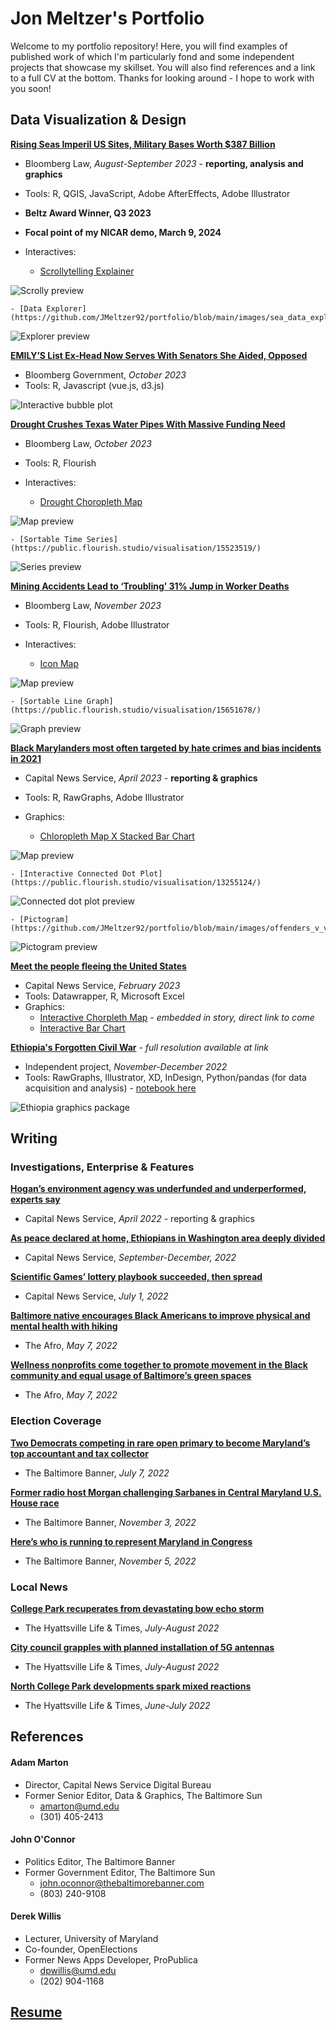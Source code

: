 # Jon Meltzer's Portfolio

Welcome to my portfolio repository! Here, you will find examples of published work of which I'm particularly fond and some independent projects that showcase my skillset. You will also find references and a link to a full CV at the bottom. Thanks for looking around - I hope to work with you soon!

## Data Visualization & Design

**[Rising Seas Imperil US Sites, Military Bases Worth $387 Billion](https://news.bloomberglaw.com/environment-and-energy/rising-seas-imperil-us-sites-military-bases-worth-387-billion)**

- Bloomberg Law, _August-September 2023_ - **reporting, analysis and graphics**
- Tools: R, QGIS, JavaScript, Adobe AfterEffects, Adobe Illustrator
- **Beltz Award Winner, Q3 2023**
- **Focal point of my NICAR demo, March 9, 2024**
- Interactives:

  - [Scrollytelling Explainer](https://github.com/JMeltzer92/portfolio/blob/main/images/sea_scrolly_small.gif)
 
![Scrolly preview](https://github.com/JMeltzer92/portfolio/blob/main/images/sea_scrolly_small.gif)

    - [Data Explorer](https://github.com/JMeltzer92/portfolio/blob/main/images/sea_data_explorer.png)

![Explorer preview](https://github.com/JMeltzer92/portfolio/blob/main/images/sea_data_explorer.png)

**[EMILY’S List Ex-Head Now Serves With Senators She Aided, Opposed](https://news.bgov.com/bloomberg-government-news/at-emilys-list-butler-helped-hindered-new-senate-colleagues)**
- Bloomberg Government, _October 2023_
- Tools: R, Javascript (vue.js, d3.js)

![Interactive bubble plot](https://github.com/JMeltzer92/portfolio/blob/main/images/butler_plot.png)

**[Drought Crushes Texas Water Pipes With Massive Funding Need](https://news.bloomberglaw.com/environment-and-energy/drought-crushes-texas-water-systems-with-staggering-funding-need)**
- Bloomberg Law, _October 2023_
- Tools: R, Flourish
- Interactives:

  - [Drought Choropleth Map](https://public.flourish.studio/visualisation/15474453/)

![Map preview](https://github.com/JMeltzer92/portfolio/blob/main/images/drought-map.png)

    - [Sortable Time Series](https://public.flourish.studio/visualisation/15523519/)

![Series preview](https://github.com/JMeltzer92/portfolio/blob/main/images/drought-heatmap.png)

**[Mining Accidents Lead to ‘Troubling’ 31% Jump in Worker Deaths](https://news.bloomberglaw.com/safety/mining-accidents-lead-to-troubling-31-jump-in-worker-deaths)**

- Bloomberg Law, _November 2023_
- Tools: R, Flourish, Adobe Illustrator
- Interactives:

  - [Icon Map](https://public.flourish.studio/visualisation/15609659/)

![Map preview](https://github.com/JMeltzer92/portfolio/blob/main/images/mine-map.png)

    - [Sortable Line Graph](https://public.flourish.studio/visualisation/15651678/)

![Graph preview](https://github.com/JMeltzer92/portfolio/blob/main/images/mine-line.png)


**[Black Marylanders most often targeted by hate crimes and bias incidents in 2021](https://cnsmaryland.org/2023/04/06/black-marylanders-most-often-targeted-by-hate-crimes-and-bias-incidents-in-2021/)**

- Capital News Service, _April 2023_ - **reporting & graphics**
- Tools: R, RawGraphs, Adobe Illustrator
- Graphics:

  - [Chloropleth Map X Stacked Bar Chart](https://github.com/JMeltzer92/portfolio/blob/main/images/div_vs_hate_crime_by_county.png)

![Map preview](https://github.com/JMeltzer92/portfolio/blob/main/images/div_vs_hate_crime_by_county.png)
  
    - [Interactive Connected Dot Plot](https://public.flourish.studio/visualisation/13255124/)

![Connected dot plot preview](https://github.com/JMeltzer92/portfolio/blob/main/images/hate_dot_plot.png)
  
    - [Pictogram](https://github.com/JMeltzer92/portfolio/blob/main/images/offenders_v_victims_v2.png)

![Pictogram preview](https://github.com/JMeltzer92/portfolio/blob/main/images/offenders_v_victims_v2.png)

**[Meet the people fleeing the United States](https://cnsmaryland.org/2023/02/22/meet-the-people-fleeing-the-united-states/)**

- Capital News Service, _February 2023_
- Tools: Datawrapper, R, Microsoft Excel
- Graphics:
  - [Interactive Chorpleth Map]() - _embedded in story, direct link to come_
  - [Interactive Bar Chart](https://public.flourish.studio/visualisation/12823819/)

**[Ethiopia's Forgotten Civil War](https://github.com/JMeltzer92/portfolio/blob/main/pdfs/eth_civ_war_graphics_package.pdf)** - _full resolution available at link_

- Independent project, _November-December 2022_
- Tools: RawGraphs, Illustrator, XD, InDesign, Python/pandas (for data acquisition and analysis) - [notebook here](https://github.com/JMeltzer92/portfolio/blob/main/notebooks/eth-ukr-inv_v2.ipynb)

![Ethiopia graphics package](https://github.com/JMeltzer92/portfolio/blob/main/images/eth_graphpack1.png)

## Writing

### Investigations, Enterprise & Features

**[Hogan’s environment agency was underfunded and underperformed, experts say](https://cnsmaryland.org/2023/05/05/hogans-environment-agency-was-underfunded-and-underperformed-experts-say/)**

- Capital News Service, _April 2022_ - reporting & graphics

**[As peace declared at home, Ethiopians in Washington area deeply divided](https://cnsmaryland.org/2023/02/06/as-peace-declared-at-home-ethiopians-in-washington-area-deeply-divided/)**

- Capital News Service, _September-December, 2022_

**[Scientific Games’ lottery playbook succeeded, then spread](https://cnsmaryland.org/2022/07/01/scientific-games-lottery-playbook-succeeded-then-spread/)**

- Capital News Service, _July 1, 2022_

**[Baltimore native encourages Black Americans to improve physical and mental health with hiking](https://afro.com/baltimore-native-encourages-black-americans-to-improvephysical-and-mental-health-with-hiking/)**

- The Afro, _May 7, 2022_

**[Wellness nonprofits come together to promote movement in the Black community and equal usage of Baltimore’s green spaces](https://afro.com/wellness-nonprofits-come-together-to-promote-movement-in-the-black-community-and-equal-usage-of-baltimores-green-spaces/)**

- The Afro, _May 7, 2022_

### Election Coverage

**[Two Democrats competing in rare open primary to become Maryland’s top accountant and tax collector](https://www.thebaltimorebanner.com/politics-power/state-government/two-democrats-competing-in-rare-open-primary-to-become-marylands-top-accountant-and-tax-collector-OVP2RKH44JF5HHO2XVO5VMHQBM/)**

- The Baltimore Banner, _July 7, 2022_

**[Former radio host Morgan challenging Sarbanes in Central Maryland U.S. House race](https://www.thebaltimorebanner.com/politics-power/national-politics/3rd-congressional-district-morgan-sarbanes-4JU3ESZHLNAYVDD3LTSMR3IV3U/)**

- The Baltimore Banner, _November 3, 2022_

**[Here’s who is running to represent Maryland in Congress](https://www.thebaltimorebanner.com/politics-power/national-politics/heres-who-is-running-to-represent-maryland-in-congress-3CFZQ63BEJDMZIQT5VMVRMDASQ/)**

- The Baltimore Banner, _November 5, 2022_

### Local News

**[College Park recuperates from devastating bow echo storm](https://streetcarsuburbs.news/college-park-recuperates-from-devastating-bow-echo-storm/)**

- The Hyattsville Life & Times, _July-August 2022_

**[City council grapples with planned installation of 5G antennas](https://streetcarsuburbs.news/city-council-grapples-with-planned-installation-of-5g-antennas/)**

- The Hyattsville Life & Times, _July-August 2022_

**[North College Park developments spark mixed reactions](https://streetcarsuburbs.news/north-college-park-developments-spark-mixed-reactions/)**

- The Hyattsville Life & Times, _June-July 2022_

## References

#### Adam Marton

- Director, Capital News Service Digital Bureau
- Former Senior Editor, Data & Graphics, The Baltimore Sun
  - amarton@umd.edu
  - (301) 405-2413

#### John O'Connor

- Politics Editor, The Baltimore Banner
- Former Government Editor, The Baltimore Sun
  - john.oconnor@thebaltimorebanner.com
  - (803) 240-9108

#### Derek Willis

- Lecturer, University of Maryland
- Co-founder, OpenElections
- Former News Apps Developer, ProPublica
  - dpwillis@umd.edu
  - (202) 904-1168

## [Resume](https://github.com/JMeltzer92/portfolio/blob/main/pdfs/resume.pdf)
